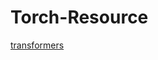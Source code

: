 # Torch-Resource
[transformers](https://www.kaggle.com/code/arunmohan003/transformer-from-scratch-using-pytorch)
